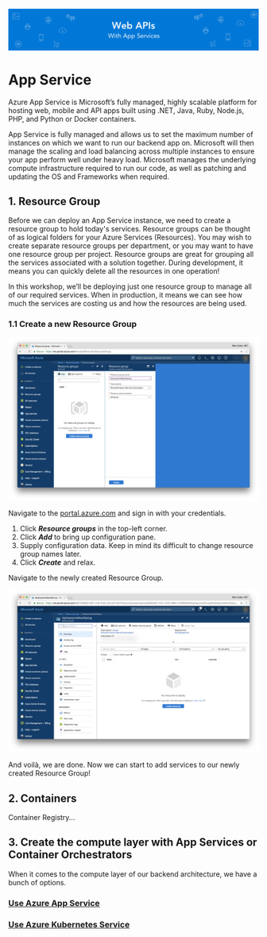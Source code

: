 ![Banner](Assets/Banner.png)

# App Service

Azure App Service is Microsoft’s fully managed, highly scalable platform for hosting web, mobile and API apps built using .NET, Java, Ruby, Node.js, PHP, and Python or Docker containers.

App Service is fully managed and allows us to set the maximum number of instances on which we want to run our backend app on. Microsoft will then manage the scaling and load balancing across multiple instances to ensure your app perform well under heavy load. Microsoft manages the underlying compute infrastructure required to run our code, as well as patching and updating the OS and Frameworks when required.

## 1. Resource Group

Before we can deploy an App Service instance, we need to create a resource group to hold today's services. Resource groups can be thought of as logical folders for your Azure Services (Resources). You may wish to create separate resource groups per department, or you may want to have one resource group per project. Resource groups are great for grouping all the services associated with a solution together. During development, it means you can quickly delete all the resources in one operation!

In this workshop, we’ll be deploying just one resource group to manage all of our required services. When in production, it means we can see how much the services are costing us and how the resources are being used.

### 1.1 Create a new Resource Group

![Create a new Resource Group](Assets/CreateResourceGroup.png)

Navigate to the [portal.azure.com](portal.azure.com) and sign in with your credentials.

1. Click ***Resource groups*** in the top-left corner.
2. Click ***Add*** to bring up configuration pane.
3. Supply configuration data. Keep in mind its difficult to change resource group names later.
4. Click ***Create*** and relax.

Navigate to the newly created Resource Group.

![Create new Resource Group](Assets/EmptyResourceGroup.png)

And voilà, we are done. Now we can start to add services to our newly created Resource Group!

## 2. Containers

Container Registry...

## 3. Create the compute layer with App Services or Container Orchestrators

When it comes to the compute layer of our backend architecture, we have a bunch of options.

### [Use Azure App Service](Walkthrough%20Guide/02%20Web%20API/01%20App%20Service/)

### [Use Azure Kubernetes Service](Walkthrough%20Guide/02%20Web%20API/02%20AKubernetes/)

